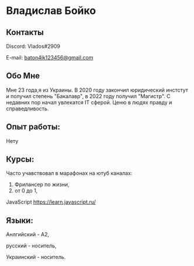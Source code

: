 # Владислав Бойко

## Контакты

Discord: Vlados#2909

E-mail: baton4ik123456@gmail.com

## Обо Мне

Мне 23 года,я из Украины. В 2020 году закончил юридический инстстут и получил степень "Бакалавр", в 2022 году получил "Магистр". С недавних пор начал увлекатся IT сферой. Ценю в людях правду и справедливость.  

## Опыт работы:
Нету

## Курсы:

Часто учавствовал в марафонах на ютуб каналах:
1. Фрилансер по жизни,
2. от 0 до 1,

JavaScript https://learn.javascript.ru/

## Языки:
Анлгийский - A2,

русский - носитель,

Украинский - носитель.
